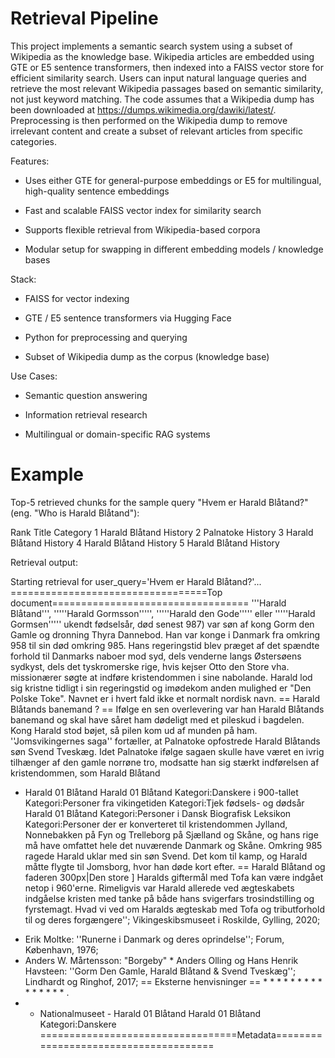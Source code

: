 # Retrieval Pipeline

This project implements a semantic search system using a subset of Wikipedia as the knowledge base. Wikipedia articles are embedded using GTE or E5 sentence transformers, then indexed into a FAISS vector store for efficient similarity search. 
Users can input natural language queries and retrieve the most relevant Wikipedia passages based on semantic similarity, not just keyword matching. The code assumes that a Wikipedia dump has been downloaded at https://dumps.wikimedia.org/dawiki/latest/. Preprocessing is then performed on the Wikipedia dump to remove irrelevant content and create a subset of relevant articles from specific categories.

Features:
- Uses either GTE for general-purpose embeddings or E5 for multilingual, high-quality sentence embeddings

- Fast and scalable FAISS vector index for similarity search

- Supports flexible retrieval from Wikipedia-based corpora

- Modular setup for swapping in different embedding models / knowledge bases

Stack:
- FAISS for vector indexing

- GTE / E5 sentence transformers via Hugging Face

- Python for preprocessing and querying

- Subset of Wikipedia dump as the corpus (knowledge base)

Use Cases:
- Semantic question answering

- Information retrieval research

- Multilingual or domain-specific RAG systems

# Example

Top-5 retrieved chunks for the sample query
"Hvem er Harald Blåtand?" (eng. "Who is Harald Blåtand"):

Rank Title Category
1 Harald Blåtand History
2 Palnatoke History
3 Harald Blåtand History
4 Harald Blåtand History
5 Harald Blåtand History

Retrieval output:

Starting retrieval for user_query='Hvem er Harald Blåtand?'...
==================================Top document==================================
'''Harald Blåtand''', '''''Harald Gormsson''''', '''''Harald den Gode''''' eller
'''''Harald Gormsen''''' ukendt fødselsår, død senest 987) var søn af kong Gorm
den Gamle og dronning Thyra Dannebod. Han var konge i Danmark fra omkring 958 til
sin død omkring 985. Hans regeringstid blev præget af det spændte forhold til
Danmarks naboer mod syd, dels venderne langs Østersøens sydkyst, dels det tyskromerske
rige, hvis kejser Otto den Store vha. missionærer søgte at indføre
kristendommen i sine nabolande. Harald lod sig kristne tidligt i sin regeringstid
og imødekom anden mulighed er "Den Polske Toke". Navnet er i hvert fald ikke et normalt
nordisk navn. == Harald Blåtands banemand ? == Ifølge en sen overlevering var
han Harald Blåtands banemand og skal have såret ham dødeligt med et pileskud i
bagdelen. Kong Harald stod bøjet, så pilen kom ud af munden på ham.
''Jomsvikingernes saga'' fortæller, at Palnatoke opfostrede Harald Blåtands søn Svend Tveskæg.
Idet Palnatoke ifølge sagaen skulle have været en ivrig tilhænger af den gamle norrøne tro,
modsatte han sig stærkt indførelsen af kristendommen, som Harald Blåtand
- Harald 01 Blåtand Harald 01 Blåtand Kategori:Danskere i 900-tallet Kategori:Personer
fra vikingetiden Kategori:Tjek fødsels- og dødsår Harald 01 Blåtand Kategori:Personer i
Dansk Biografisk Leksikon Kategori:Personer der er konverteret til kristendommen
Jylland, Nonnebakken på Fyn og Trelleborg på Sjælland og Skåne, og hans rige må
have omfattet hele det nuværende Danmark og Skåne. Omkring 985 ragede Harald uklar
med sin søn Svend. Det kom til kamp, og Harald måtte flygte til Jomsborg, hvor han
døde kort efter. == Harald Blåtand og faderen 300px|Den store ] Haralds giftermål med
Tofa kan være indgået netop i 960'erne. Rimeligvis var Harald allerede ved ægteskabets
indgåelse kristen med tanke på både hans svigerfars trosindstilling og fyrstemagt.
Hvad vi ved om Haralds ægteskab med Tofa og tributforhold til
og deres forgængere''; Vikingeskibsmuseet i Roskilde, Gylling, 2020;
* Erik Moltke: ''Runerne i Danmark og deres oprindelse''; Forum, København, 1976;
* Anders W. Mårtensson: "Borgeby" * Anders Olling og Hans Henrik Havsteen:
''Gorm Den Gamle, Harald Blåtand & Svend Tveskæg''; Lindhardt og Ringhof,
2017; == Eksterne henvisninger == * * * * * * * * * * * * * * * .
* * Nationalmuseet - Harald 01 Blåtand Harald 01 Blåtand Kategori:Danskere
==================================Metadata======================================

